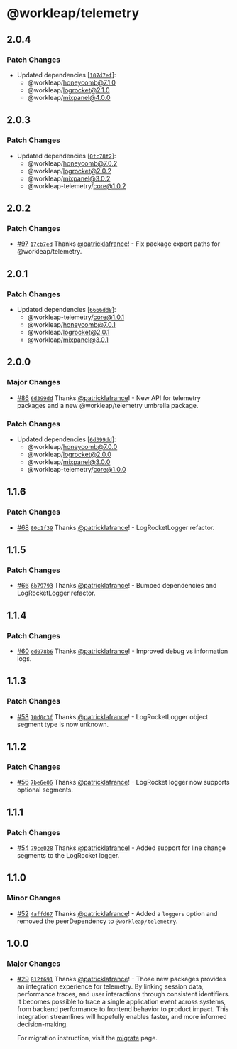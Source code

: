 # @workleap/telemetry

## 2.0.4

### Patch Changes

- Updated dependencies [[`107d7ef`](https://github.com/workleap/wl-telemetry/commit/107d7efecd77470c8d13ee2ca055cf27405b31a8)]:
  - @workleap/honeycomb@7.1.0
  - @workleap/logrocket@2.1.0
  - @workleap/mixpanel@4.0.0

## 2.0.3

### Patch Changes

- Updated dependencies [[`0fc78f2`](https://github.com/workleap/wl-telemetry/commit/0fc78f29c914075ced4d96c916edcb78e8033983)]:
  - @workleap/honeycomb@7.0.2
  - @workleap/logrocket@2.0.2
  - @workleap/mixpanel@3.0.2
  - @workleap-telemetry/core@1.0.2

## 2.0.2

### Patch Changes

- [#97](https://github.com/workleap/wl-telemetry/pull/97) [`17cb7ed`](https://github.com/workleap/wl-telemetry/commit/17cb7ed9bc694603981e6e41e2330c1dcb649c62) Thanks [@patricklafrance](https://github.com/patricklafrance)! - Fix package export paths for @workleap/telemetry.

## 2.0.1

### Patch Changes

- Updated dependencies [[`6666dd8`](https://github.com/workleap/wl-telemetry/commit/6666dd843eb7e9d5db3ec28b8777668e62543a1f)]:
  - @workleap-telemetry/core@1.0.1
  - @workleap/honeycomb@7.0.1
  - @workleap/logrocket@2.0.1
  - @workleap/mixpanel@3.0.1

## 2.0.0

### Major Changes

- [#86](https://github.com/workleap/wl-telemetry/pull/86) [`6d399dd`](https://github.com/workleap/wl-telemetry/commit/6d399dd6e01448a474ec098c64b185e45d9b6b5e) Thanks [@patricklafrance](https://github.com/patricklafrance)! - New API for telemetry packages and a new @workleap/telemetry umbrella package.

### Patch Changes

- Updated dependencies [[`6d399dd`](https://github.com/workleap/wl-telemetry/commit/6d399dd6e01448a474ec098c64b185e45d9b6b5e)]:
  - @workleap/honeycomb@7.0.0
  - @workleap/logrocket@2.0.0
  - @workleap/mixpanel@3.0.0
  - @workleap-telemetry/core@1.0.0

## 1.1.6

### Patch Changes

- [#68](https://github.com/workleap/wl-telemetry/pull/68) [`80c1f39`](https://github.com/workleap/wl-telemetry/commit/80c1f39747ac689d6e175ff6b880a2b8c8fa9abd) Thanks [@patricklafrance](https://github.com/patricklafrance)! - LogRocketLogger refactor.

## 1.1.5

### Patch Changes

- [#66](https://github.com/workleap/wl-telemetry/pull/66) [`6b79793`](https://github.com/workleap/wl-telemetry/commit/6b79793e26937f562f51193aedec1a7f57b1578c) Thanks [@patricklafrance](https://github.com/patricklafrance)! - Bumped dependencies and LogRocketLogger refactor.

## 1.1.4

### Patch Changes

- [#60](https://github.com/workleap/wl-telemetry/pull/60) [`ed078b6`](https://github.com/workleap/wl-telemetry/commit/ed078b698cfb78e9299f53d0580bf5c5751b9294) Thanks [@patricklafrance](https://github.com/patricklafrance)! - Improved debug vs information logs.

## 1.1.3

### Patch Changes

- [#58](https://github.com/workleap/wl-telemetry/pull/58) [`10d0c3f`](https://github.com/workleap/wl-telemetry/commit/10d0c3fe6e7565a2a95aeed9f3bc83274d90f1ad) Thanks [@patricklafrance](https://github.com/patricklafrance)! - LogRocketLogger object segment type is now unknown.

## 1.1.2

### Patch Changes

- [#56](https://github.com/workleap/wl-telemetry/pull/56) [`7be6e06`](https://github.com/workleap/wl-telemetry/commit/7be6e06b0f1f42e549ff043dc9b68db91ceb8d15) Thanks [@patricklafrance](https://github.com/patricklafrance)! - LogRocket logger now supports optional segments.

## 1.1.1

### Patch Changes

- [#54](https://github.com/workleap/wl-telemetry/pull/54) [`79ce028`](https://github.com/workleap/wl-telemetry/commit/79ce028f2418cc43ed18017e82ce9599e97d0e40) Thanks [@patricklafrance](https://github.com/patricklafrance)! - Added support for line change segments to the LogRocket logger.

## 1.1.0

### Minor Changes

- [#52](https://github.com/workleap/wl-telemetry/pull/52) [`4affd67`](https://github.com/workleap/wl-telemetry/commit/4affd670d7c5c0495eb41a700e6fe9af1f9f4e0f) Thanks [@patricklafrance](https://github.com/patricklafrance)! - Added a `loggers` option and removed the peerDependency to `@workleap/telemetry`.

## 1.0.0

### Major Changes

- [#29](https://github.com/workleap/wl-telemetry/pull/29) [`812f691`](https://github.com/workleap/wl-telemetry/commit/812f691676c60a7748b0db87e38e3b86591e2a85) Thanks [@patricklafrance](https://github.com/patricklafrance)! - Those new packages provides an integration experience for telemetry. By linking session data, performance traces, and user interactions through consistent identifiers. It becomes possible to trace a single application event across systems, from backend performance to frontend behavior to product impact. This integration streamlines will hopefully enables faster, and more informed decision-making.

  For migration instruction, visit the [migrate](https://workleap.github.io/wl-telemetry/introduction/migrate/) page.
